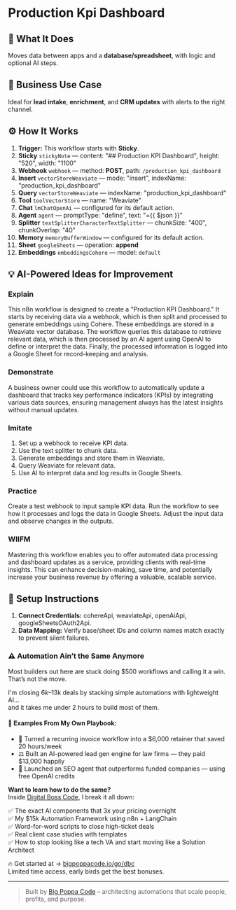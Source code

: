 # Production Kpi Dashboard
  ## 🚀 What It Does
  Moves data between apps and a **database/spreadsheet**, with logic and optional AI steps.
  
  ## 💼 Business Use Case
  Ideal for **lead intake**, **enrichment**, and **CRM updates** with alerts to the right channel.
  
  ## ⚙️ How It Works
  1. **Trigger:** This workflow starts with **Sticky**.
  2. **Sticky** `stickyNote` — content: "## Production KPI Dashboard", height: "520", width: "1100"
3. **Webhook** `webhook` — method: **POST**, path: `/production_kpi_dashboard`
4. **Insert** `vectorStoreWeaviate` — mode: "insert", indexName: "production_kpi_dashboard"
5. **Query** `vectorStoreWeaviate` — indexName: "production_kpi_dashboard"
6. **Tool** `toolVectorStore` — name: "Weaviate"
7. **Chat** `lmChatOpenAi` — configured for its default action.
8. **Agent** `agent` — promptType: "define", text: "={{ $json }}"
9. **Splitter** `textSplitterCharacterTextSplitter` — chunkSize: "400", chunkOverlap: "40"
10. **Memory** `memoryBufferWindow` — configured for its default action.
11. **Sheet** `googleSheets` — operation: **append**
12. **Embeddings** `embeddingsCohere` — model: `default`
  
  ## 💡 AI-Powered Ideas for Improvement
  ### Explain
This n8n workflow is designed to create a "Production KPI Dashboard." It starts by receiving data via a webhook, which is then split and processed to generate embeddings using Cohere. These embeddings are stored in a Weaviate vector database. The workflow queries this database to retrieve relevant data, which is then processed by an AI agent using OpenAI to define or interpret the data. Finally, the processed information is logged into a Google Sheet for record-keeping and analysis.

### Demonstrate
A business owner could use this workflow to automatically update a dashboard that tracks key performance indicators (KPIs) by integrating various data sources, ensuring management always has the latest insights without manual updates.

### Imitate
1. Set up a webhook to receive KPI data.
2. Use the text splitter to chunk data.
3. Generate embeddings and store them in Weaviate.
4. Query Weaviate for relevant data.
5. Use AI to interpret data and log results in Google Sheets.

### Practice
Create a test webhook to input sample KPI data. Run the workflow to see how it processes and logs the data in Google Sheets. Adjust the input data and observe changes in the outputs.

### WIIFM
Mastering this workflow enables you to offer automated data processing and dashboard updates as a service, providing clients with real-time insights. This can enhance decision-making, save time, and potentially increase your business revenue by offering a valuable, scalable service.
  
  ## 🔧 Setup Instructions
  1. **Connect Credentials:** cohereApi, weaviateApi, openAiApi, googleSheetsOAuth2Api.
2. **Data Mapping:** Verify base/sheet IDs and column names match exactly to prevent silent failures.
  
### ⚠️ Automation Ain’t the Same Anymore

Most builders out here are stuck doing $500 workflows and calling it a win.  
That’s not the move.  

I'm closing $6k–$13k deals by stacking simple automations with lightweight AI...  
and it takes me under 2 hours to build most of them.

#### 🧠 Examples From My Own Playbook:
- 🔁 Turned a recurring invoice workflow into a $6,000 retainer that saved 20 hours/week  
- ⚖️ Built an AI-powered lead gen engine for law firms — they paid $13,000 happily  
- 🚀 Launched an SEO agent that outperforms funded companies — using free OpenAI credits  

**Want to learn how to do the same?**  
Inside [Digital Boss Code](https://bigpoppacode.io/go/dbc), I break it all down:

✅ The exact AI components that 3x your pricing overnight  
✅ My $15k Automation Framework using n8n + LangChain  
✅ Word-for-word scripts to close high-ticket deals  
✅ Real client case studies with templates  
✅ How to stop looking like a tech VA and start moving like a Solution Architect  

🔥 Get started at → [bigpoppacode.io/go/dbc](https://bigpoppacode.io/go/dbc)  
Limited time access, early birds get the best bonuses.

---
> Built by [Big Poppa Code](https://bigpoppacode.io) – architecting automations that scale people, profits, and purpose.
  